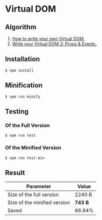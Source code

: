 # Virtual DOM

## Algorithm

1. [How to write your own Virtual DOM.](https://medium.com/@deathmood/how-to-write-your-own-virtual-dom-ee74acc13060)
2. [Write your Virtual DOM 2: Props & Events.](https://medium.com/@deathmood/write-your-virtual-dom-2-props-events-a957608f5c76)

## Installation

```
$ npm install
```

## Minification

```
$ npm run minify
```

## Testing

### Of the Full Version

```
$ npm run test
```

### Of the Minified Version

```
$ npm run test-min
```

## Result

Parameter | Value
--- | ---
Size of the full version | 2240 B
Size of the minified version | **743 B**
Saved | 66.84%
